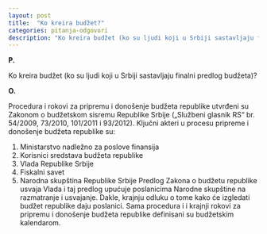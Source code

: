 ```yaml
---
layout: post
title:  "Ko kreira budžet?"
categories: pitanja-odgovori
description: "Ko kreira budžet (ko su ljudi koji u Srbiji sastavljaju finalni predlog budžeta)?"
---
```


**P.**

Ko kreira budžet (ko su ljudi koji u Srbiji sastavljaju finalni predlog budžeta)?


**O.**

Procedura i rokovi za pripremu i donošenje budžeta republike utvrđeni su Zakonom o budžetskom sisremu Republike Srbije („Službeni glasnik RS“ br. 54/2009, 73/2010, 101/2011 i 93/2012).
Ključni akteri u procesu pripreme i donošenje budžeta republike su:
1. Ministarstvo nadležno za poslove finansija
2. Korisnici sredstava budžeta republike
3. Vlada Republike Srbije
4. Fiskalni savet
5. Narodna skupština Republike Srbije
Predlog Zakona o budžetu republike usvaja Vlada i taj predlog upućuje poslanicima Narodne skupštine na razmatranje i usvajanje. Dakle, krajnju odluku o tome kako će izgledati budžet republike daju poslanici.
Sama procedura i i krajnji rokovi za pripremu i donošenje budžeta republike definisani su budžetskim kalendarom.